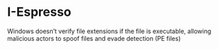# I-Espresso
Windows doesn’t verify file extensions if the file is executable, allowing malicious actors to spoof files and evade detection (PE files)
